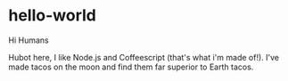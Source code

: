 # hello-world

Hi Humans

Hubot here, I like Node.js and Coffeescript (that's what i'm made of!).
I've made tacos on the moon and find them far superior to Earth tacos.


